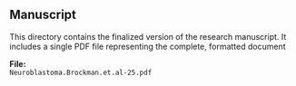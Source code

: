 ## Manuscript
This directory contains the finalized version of the research manuscript. It includes a single PDF file representing the complete, formatted document

**File:**  
`Neuroblastoma.Brockman.et.al-25.pdf`
<br><br>
